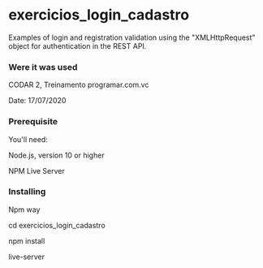 # exercicios_login_cadastro

Examples of login and registration validation using the "XMLHttpRequest" object for authentication in the REST API.

### Were it was used

CODAR 2, Treinamento programar.com.vc

Date: 17/07/2020

### Prerequisite

You'll need:

Node.js, version 10 or higher

NPM Live Server

### Installing
Npm way

cd exercicios_login_cadastro

npm install

live-server
